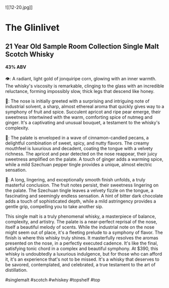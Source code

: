 ![[12-20.jpg]]
# The Glinlivet
## 21 Year Old Sample Room Collection Single Malt Scotch Whisky
#### 43% ABV
👁: A radiant, light gold of jonquiripe corn, glowing with an inner warmth. The whisky's viscosity is remarkable, clinging to the glass with an incredible reluctance, forming impossibly slow, thick legs that descend like honey.

👃: The nose is initially greeted with a surprising and intriguing note of industrial solvent, a sharp, almost ethereal aroma that quickly gives way to a symphony of fruit and spice. Succulent apricot and ripe pear emerge, their sweetness intertwined with the warm, comforting spice of nutmeg and ginger. It's a captivating and unusual bouquet, a testament to the whisky's complexity.

👅: The palate is enveloped in a wave of cinnamon-candied pecans, a delightful combination of sweet, spicy, and nutty flavors. The creamy mouthfeel is luxurious and decadent, coating the tongue with a velvety richness. The apricot and pear detected on the nose reappear, their juicy sweetness amplified on the palate. A touch of ginger adds a warming spice, while a mild Szechuan pepper tingle provides a unique, almost electric sensation.

🏁: A long, lingering, and exceptionally smooth finish unfolds, a truly masterful conclusion. The fruit notes persist, their sweetness lingering on the palate. The Szechuan tingle leaves a velvety fizzle on the tongue, a fascinating and seemingly endless sensation. A hint of bitter dark chocolate adds a touch of sophisticated depth, while a mild astringency provides a gentle grip, compelling you to take another sip.

This single malt is a truly phenomenal whisky, a masterpiece of balance, complexity, and artistry. The palate is a near-perfect reprisal of the nose, itself a beautiful melody of scents. While the industrial note on the nose might seem out of place, it's a fleeting prelude to a symphony of flavor. The finish is where this whisky truly shines. It masterfully resolves the aromas presented on the nose, in a perfectly executed cadence. It's like the final, satisfying tonic chord in a complex and beautiful symphony. At $390, this whisky is undoubtedly a luxurious indulgence, but for those who can afford it, it's an experience that's not to be missed. It's a whisky that deserves to be savored, contemplated, and celebrated, a true testament to the art of distillation.

#singlemalt #scotch #whiskey #topshelf #top 